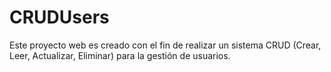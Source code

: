 # CRUDUsers
Este proyecto web es creado con el fin de realizar un sistema CRUD (Crear, Leer, Actualizar, Eliminar) para la gestión de usuarios.
